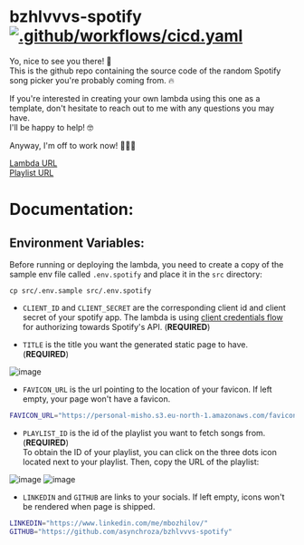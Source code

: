 # bzhlvvvs-spotify  [![.github/workflows/cicd.yaml](https://github.com/asynchroza/bzhlvvvs-spotify/actions/workflows/cicd.yaml/badge.svg)](https://github.com/asynchroza/bzhlvvvs-spotify/actions/workflows/cicd.yaml)

Yo, nice to see you there! 👋  
This is the github repo containing the source code of the random Spotify song picker you're probably coming from. 🔥

If you're interested in creating your own lambda using this one as a template, don't hesitate to reach out to me with any questions you may have.   
I'll be happy to help! 🤓

Anyway, I'm off to work now! 🌴🔨🥥

[Lambda URL](https://bzhlvvvs.com)  
[Playlist URL](https://open.spotify.com/playlist/4qw4F3Mi3eGjXwLeKM5pYx?si=e26637db63a94ca0)

# Documentation:

## Environment Variables:

Before running or deploying the lambda, you need to create a copy of the sample env file called `.env.spotify` and place it 
in the `src` directory:
```shell
cp src/.env.sample src/.env.spotify
```

* `CLIENT_ID` and `CLIENT_SECRET` are the corresponding client id and client secret of your spotify app. The lambda 
is using [client credentials flow](https://developer.spotify.com/documentation/web-api/tutorials/client-credentials-flow) for authorizing towards Spotify's API. (**REQUIRED**)

* `TITLE` is the title you want the generated static page to have. (**REQUIRED**)  

![image](https://github.com/asynchroza/bzhlvvvs-spotify/assets/104720011/bc3f9c5d-b5b3-4208-b054-9b3e83032a28)

* `FAVICON_URL` is the url pointing to the location of your favicon. If left empty, your page won't have a favicon. 
```bash
FAVICON_URL="https://personal-misho.s3.eu-north-1.amazonaws.com/favicon.ico"  # I am using an S3 bucket to host my favicon
```

* `PLAYLIST_ID` is the id of the playlist you want to fetch songs from. (**REQUIRED**)  
To obtain the ID of your playlist, you can click on the three dots icon located next to your playlist. Then, copy the URL of the playlist:

![image](https://github.com/asynchroza/bzhlvvvs-spotify/assets/104720011/f35009c3-d461-4532-bad7-75bd9d2ca8e7)
![image](https://github.com/asynchroza/bzhlvvvs-spotify/assets/104720011/4430d79e-60e1-468c-8ca4-c494b08057d0)

* `LINKEDIN` and `GITHUB` are links to your socials. If left empty, icons won't be rendered when page is shipped.
```bash
LINKEDIN="https://www.linkedin.com/me/mbozhilov/"
GITHUB="https://github.com/asynchroza/bzhlvvvs-spotify"
```
